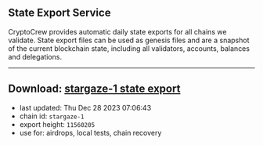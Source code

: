 ## State Export Service
CryptoCrew provides automatic daily state exports for all chains we validate. State export files can be used as genesis files and are a snapshot of the current blockchain state, including all validators, accounts, balances and delegations.

---
**Download: [stargaze-1 state export](https://dl.ccvalidators.com/SERVICE/stargaze/stargaze-1_export_11560205.json)**
---

- last updated: Thu Dec 28 2023 07:06:43
- chain id: `stargaze-1`
- export height: `11560205`
- use for: airdrops, local tests, chain recovery
